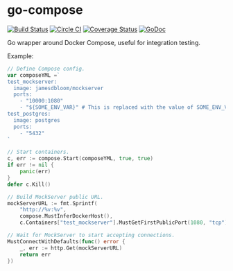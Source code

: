# go-compose

[![Build Status](https://api.travis-ci.org/ibrt/go-compose.svg?branch=master)](https://travis-ci.org/ibrt/go-compose?branch=master)
[![Circle CI](https://circleci.com/gh/ibrt/go-compose.png?style=shield)](https://circleci.com/gh/ibrt/go-compose)
[![Coverage Status](https://coveralls.io/repos/github/ibrt/go-compose/badge.svg?branch=master)](https://coveralls.io/github/ibrt/go-compose?branch=master)
[![GoDoc](https://godoc.org/github.com/ibrt/go-compose/compose?status.svg)](https://godoc.org/github.com/ibrt/go-compose/compose)

Go wrapper around Docker Compose, useful for integration testing.

Example:

```go
// Define Compose config.
var composeYML =`
test_mockserver:
  image: jamesdbloom/mockserver
  ports:
    - "10000:1080"
    - "${SOME_ENV_VAR}" # This is replaced with the value of SOME_ENV_VAR.
test_postgres:
  image: postgres
  ports:
    - "5432"
`

// Start containers.
c, err := compose.Start(composeYML, true, true)
if err != nil {
    panic(err)
}
defer c.Kill()

// Build MockServer public URL.
mockServerURL := fmt.Sprintf(
    "http://%v:%v",
    compose.MustInferDockerHost(),
    c.Containers["test_mockserver"].MustGetFirstPublicPort(1080, "tcp"))

// Wait for MockServer to start accepting connections.
MustConnectWithDefaults(func() error {
    _, err := http.Get(mockServerURL)
    return err
})
```
